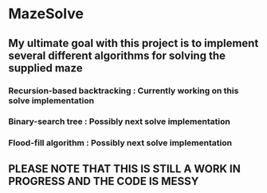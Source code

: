 # MazeSolve
## My ultimate goal with this project is to implement several different algorithms for solving the supplied maze
###  Recursion-based backtracking : Currently working on this solve implementation
###  Binary-search tree : Possibly next solve implementation
###  Flood-fill algorithm : Possibly next solve implementation
## PLEASE NOTE THAT THIS IS STILL A WORK IN PROGRESS AND THE CODE IS MESSY
